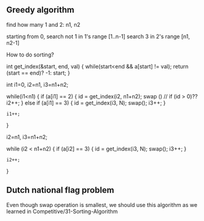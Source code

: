 ## Greedy algorithm

find how many 1 and 2: n1, n2

starting from 0, search not 1 in 1's range [1..n-1]
search 3 in 2's range [n1, n2-1]

How to do sorting?

int get_index(&start, end, val)
{
    while(start<end && a[start] != val);
    return (start == end)? -1: start;
}

int i1=0, i2=n1, i3=n1+n2;

while(i1<n1)
{
    if (a[i1]   == 2) {
        id = get_index(i2, n1+n2);
        swap () // if (id > 0)??
        i2++;
    } else if (a[i1]   == 3) {
        id = get_index(i3, N);
        swap();
        i3++;
    }

    i1++;
}

i2=n1, i3=n1+n2;

while (i2 < n1+n2) {
    if (a[i2] == 3) {
        id = get_index(i3, N);
        swap();
        i3++;
    }

    i2++;
}

## Dutch national flag problem
Even though swap operation is smallest, we should use this algorithm as we learned in Competitive/31-Sorting-Algorithm


